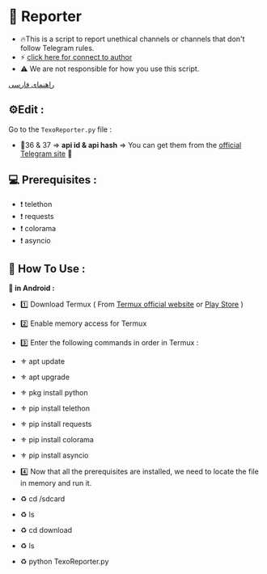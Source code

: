 # 🤖 Reporter
- 🔥This is a script to report unethical channels or channels that don't follow Telegram rules.
- ⚡️ [click here for connect to author](https://t.me/ixAmirCom)
- ⚠️ We are not responsible for how you use this script.

[راهنمای فارسی](https://github.com/ixAmirCom/Reporter/blob/main/lan/README.fa.md)

## ⚙️Edit :

Go to the ` TexoReporter.py ` file :

- 📌36 & 37 => **api id & api hash** => You can get them from the [official Telegram site](https://my.telegram.org) 🤖

 ## 💻 Prerequisites :
 - ❗ telethon
 - ❗ requests
 - ❗ colorama
 - ❗ asyncio 

## 🔎 How To Use :
<b> 📱 in Android : </b>
<br/>
- 1️⃣ Download Termux ( From [Termux official website](https://termux.dev/en/) or [Play Store](https://play.google.com/store/apps/details?id=com.termux&hl=en&pli=1) )
- 2️⃣ Enable memory access for Termux
- 3️⃣ Enter the following commands in order in Termux :
 
 - ⚜ apt update 
 - ⚜ apt upgrade
 - ⚜ pkg install python
 - ⚜ pip install telethon
 - ⚜ pip install requests
 - ⚜ pip install colorama
 - ⚜ pip install asyncio

- 4️⃣ Now that all the prerequisites are installed, we need to locate the file in memory and run it.
 
 - :recycle:️ cd /sdcard
 - :recycle:️ ls
 - :recycle:️ cd download
 - :recycle:️ ls
 - :recycle:️ python TexoReporter.py
